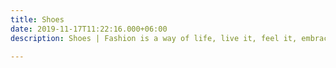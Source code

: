 ```yaml
---
title: Shoes
date: 2019-11-17T11:22:16.000+06:00
description: Shoes | Fashion is a way of life, live it, feel it, embrace it.

---
```

